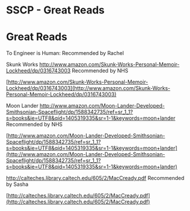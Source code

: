 # SSCP - Great Reads

# Great Reads

To Engineer is Human: Recommended by Rachel

Skunk Works http://www.amazon.com/Skunk-Works-Personal-Memoir-Lockheed/dp/0316743003 Recommended by NHS

[http://www.amazon.com/Skunk-Works-Personal-Memoir-Lockheed/dp/0316743003](http://www.amazon.com/Skunk-Works-Personal-Memoir-Lockheed/dp/0316743003)

Moon Lander http://www.amazon.com/Moon-Lander-Developed-Smithsonian-Spaceflight/dp/1588342735/ref=sr_1_1?s=books&ie=UTF8&qid=1405319335&sr=1-1&keywords=moon+lander Recommended by NHS

[http://www.amazon.com/Moon-Lander-Developed-Smithsonian-Spaceflight/dp/1588342735/ref=sr_1_1?s=books&ie=UTF8&qid=1405319335&sr=1-1&keywords=moon+lander](http://www.amazon.com/Moon-Lander-Developed-Smithsonian-Spaceflight/dp/1588342735/ref=sr_1_1?s=books&ie=UTF8&qid=1405319335&sr=1-1&keywords=moon+lander)

http://calteches.library.caltech.edu/605/2/MacCready.pdf Recommended by Sasha

[http://calteches.library.caltech.edu/605/2/MacCready.pdf](http://calteches.library.caltech.edu/605/2/MacCready.pdf)

